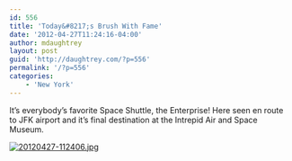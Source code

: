 ```yaml
---
id: 556
title: 'Today&#8217;s Brush With Fame'
date: '2012-04-27T11:24:16-04:00'
author: mdaughtrey
layout: post
guid: 'http://daughtrey.com/?p=556'
permalink: '/?p=556'
categories:
    - 'New York'
---
```


It’s everybody’s favorite Space Shuttle, the Enterprise! Here seen en route to JFK airport and it’s final destination at the Intrepid Air and Space Museum.

[![20120427-112406.jpg](http://daughtrey.com/wp-content/uploads/2012/04/20120427-112406.jpg)](http://daughtrey.com/wp-content/uploads/2012/04/20120427-112406.jpg)